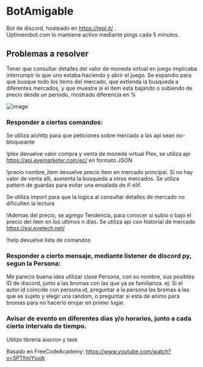 # BotAmigable
Bot de discord, hosteado en  https://repl.it/  .  
Uptimerobot.com lo mantiene activo mediante pings cada 5 minutos.

## Problemas a resolver

Tener que consultar detalles del valor de moneda virtual en juego implicaba interrumpir lo que uno estaba haciendo y abrir el juego. 
Se expandio para que busque todo los items del mercado, que extienda la busqueda a diferentes mercados, y que muestre si el item esta bajando o subiendo de precio desde un periodo, mostrado diferencia en % 


![image](https://user-images.githubusercontent.com/46230600/161393355-06334e6f-1863-4d28-a8f6-e902df43dc1e.png)


 
### Responder a ciertos comandos:

Se utiliza aiohttp para que peticiones sobre mercado a las api sean no-bloqueante

!plex  devuelve valor compra y venta de moneda virtual Plex, se utiliza api https://api.evemarketer.com/ec/  en formato JSON

!precio nombre_item devuelve precio item en mercado principal. Si no hay valor de venta alli, aumenta la busqueda a otros mercados. Se utiliza pattern de guardas para evitar una ensalada de if-elif. 

Se utiliza import para que la logica al consultar detalles de mercado no dificulten la lectura

!Ademas del precio, se agrego Tendencia, para conocer si subio o bajo el precio del item en los ultimos n dias. Se utiliza api con historial de mercado https://esi.evetech.net/ 
 

!help devuelve lista de comandos

### Responder a cierto mensaje, mediante listener de discord py, segun la Persona:

Me parecio buena idea utilizar clase Persona, con su nombre, sus posibles ID de discord, junto a las bromas con las que ya se familiariza.
ej: Si el autor.id coincide con persona.id, preguntar a la persona las bromas a las que es sujeto y elegir una random, o preguntar si esta de animo para bromas para no hacerlo enojar en primer lugar.

### Avisar de evento en diferentes dias y/o horarios, junto a cada cierto intervalo de tiempo. 
Utilizo libreria aiocron y task 
 
 
 

Basado en FreeCodeAcademy: https://www.youtube.com/watch?v=SPTfmiYiuok

